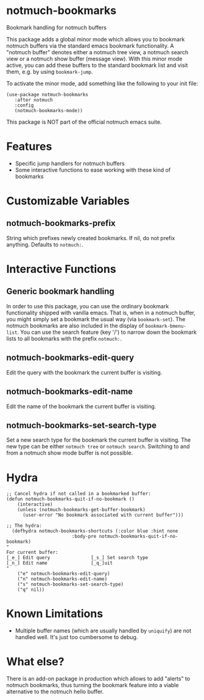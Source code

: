 # notmuch-bookmarks
Bookmark handling for notmuch buffers

This package adds a global minor mode which allows you to bookmark
 notmuch buffers via the standard emacs bookmark functionality. A
"notmuch buffer" denotes either a notmuch tree view, a notmuch search
 view or a notmuch show buffer (message view). With this minor mode
 active, you can add these buffers to the standard bookmark list and
 visit them, e.g. by using `bookmark-jump`.

 To activate the minor mode, add something like the following to
 your init file:

```
(use-package notmuch-bookmarks
   :after notmuch
   :config
   (notmuch-bookmarks-mode))
```

 This package is NOT part of the official notmuch emacs suite.

# Features

 - Specific jump handlers for notmuch buffers
 - Some interactive functions to ease working with these kind of
   bookmarks

# Customizable Variables

## notmuch-bookmarks-prefix 

String which prefixes newly created bookmarks. If nil, do not prefix
anything. Defaults to `notmuch:`.

# Interactive Functions

## Generic bookmark handling

In order to use this package, you can use the ordinary bookmark
functionality shipped with vanilla emacs. That is, when in a notmuch
buffer, you might simply set a bookmark the usual way (via
`bookmark-set`). The notmuch bookmarks are also included in the
display of `bookmark-bmenu-list`. You can use the search feature (key
'/') to narrow down the bookmark lists to all bookmarks with the prefix
`notmuch:`.

## notmuch-bookmarks-edit-query

Edit the query with the bookmark the current buffer is visiting.

## notmuch-bookmarks-edit-name

Edit the name of the bookmark the current buffer is visiting.

## notmuch-bookmarks-set-search-type

Set a new search type for the bookmark the current buffer is visiting.
The new type can be either `notmuch tree` or `notmuch search`.
Switching to and from a notmuch show mode buffer is not possible.

# Hydra

``` emacs-lisp
;; Cancel hydra if not called in a bookmarked buffer:
(defun notmuch-bookmarks-quit-if-no-bookmark ()
    (interactive)
    (unless (notmuch-bookmarks-get-buffer-bookmark)
      (user-error "No bookmark associated with current buffer")))
	  
;; The hydra:
  (defhydra notmuch-bookmarks-shortcuts (:color blue :hint none
						:body-pre notmuch-bookmarks-quit-if-no-bookmark)
"
For current buffer:
[_e_] Edit query               [_s_] Set search type
[_n_] Edit name                [_q_]uit
"
    ("e" notmuch-bookmarks-edit-query)
    ("n" notmuch-bookmarks-edit-name)
    ("s" notmuch-bookmarks-set-search-type)
    ("q" nil))
```

# Known Limitations

 - Multiple buffer names (which are usually handled by `uniquify`) are
   not handled well. It's just too cumbersome to debug.

# What else?

There is an add-on package in production which allows to add "alerts"
to notmuch bookmarks, thus turning the bookmark feature into a viable
alternative to the notmuch hello buffer. 
